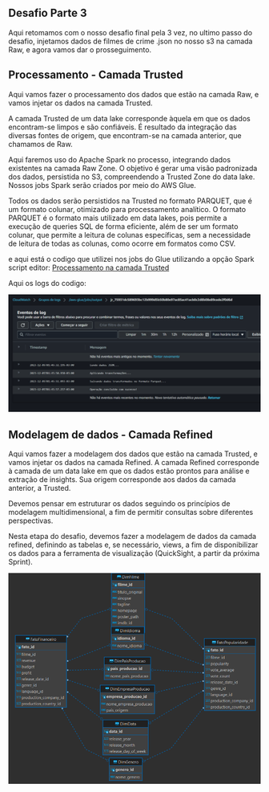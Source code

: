 
## Desafio Parte 3

Aqui retomamos com o nosso desafio final pela 3 vez, no ultimo passo do desafio, injetamos dados de filmes de crime .json no nosso s3 na camada Raw, e agora vamos dar o prosseguimento.

## Processamento -  Camada Trusted

Aqui vamos fazer o processamento dos dados que estão na camada Raw, e vamos injetar os dados na camada Trusted.

A camada Trusted de um data lake corresponde àquela em que os dados encontram-se limpos e são confiáveis. É resultado da integração das diversas fontes de origem, que encontram-se na camada anterior, que chamamos de Raw.

Aqui faremos uso do Apache Spark no processo, integrando dados existentes na camada Raw Zone. O objetivo é gerar uma visão padronizada dos dados, persistida no S3,  compreendendo a Trusted Zone do data lake.  Nossos jobs Spark serão criados por meio do AWS Glue.

Todos os dados serão persistidos na Trusted no formato PARQUET, que é um formato colunar, otimizado para processamento analítico.  O formato PARQUET é o formato mais utilizado em data lakes, pois permite a execução de queries SQL de forma eficiente, além de ser um formato colunar, que permite a leitura de colunas específicas, sem a necessidade de leitura de todas as colunas, como ocorre em formatos como CSV.

e aqui está o codigo que utilizei nos jobs do Glue utilizando a opção Spark script editor: [Processamento na camada Trusted](https://github.com/CarlosRyan07/Programa-Bolsas-CompassUOL/blob/main/Sprint_9/Desafio_Parte_3/processamentoTrusted.py)

Aqui os logs do codigo:

![Logs](https://github.com/CarlosRyan07/Programa-Bolsas-CompassUOL/blob/main/Sprint_9/Desafio_Parte_3/Evidencias/Logs_Processamento_Trusted.png)

## Modelagem de dados - Camada Refined

Aqui vamos fazer a modelagem dos dados que estão na camada Trusted, e vamos injetar os dados na camada Refined.
A camada Refined corresponde à camada de um data lake em que os dados estão prontos para análise e extração de insights. Sua origem corresponde aos dados da camada anterior, a Trusted.

Devemos pensar em estruturar os dados seguindo os princípios de modelagem multidimensional, a fim de permitir consultas sobre diferentes perspectivas.

Nesta etapa do desafio, devemos fazer a modelagem de dados da camada refined, definindo as tabelas e, se necessário, views, a fim de disponibilizar os dados para a ferramenta de visualização (QuickSight, a partir da próxima Sprint). 

![Modelagem](https://github.com/CarlosRyan07/Programa-Bolsas-CompassUOL/blob/main/Sprint_9/Desafio_Parte_3/Evidencias/ModelagemRefined.png)


